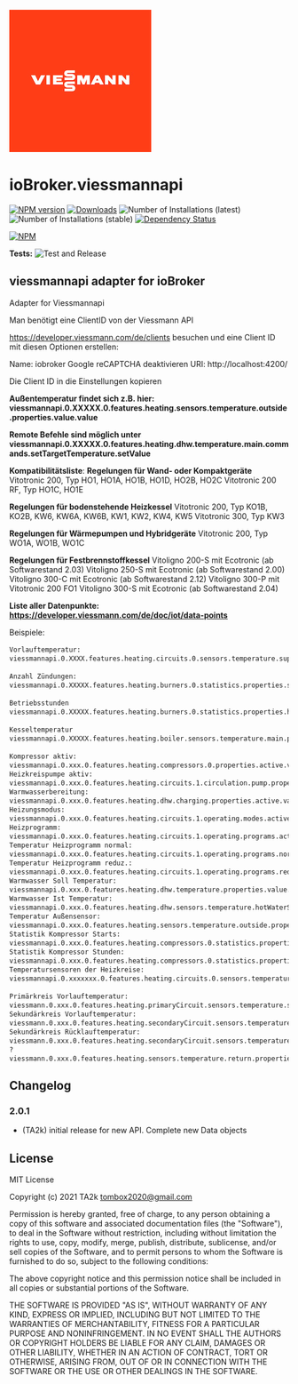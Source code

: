 ![Logo](admin/viessmannapi.png)

# ioBroker.viessmannapi

[![NPM version](https://img.shields.io/npm/v/iobroker.viessmannapi.svg)](https://www.npmjs.com/package/iobroker.viessmannapi)
[![Downloads](https://img.shields.io/npm/dm/iobroker.viessmannapi.svg)](https://www.npmjs.com/package/iobroker.viessmannapi)
![Number of Installations (latest)](https://iobroker.live/badges/viessmannapi-installed.svg)
![Number of Installations (stable)](https://iobroker.live/badges/viessmannapi-stable.svg)
[![Dependency Status](https://img.shields.io/david/TA2k/iobroker.viessmannapi.svg)](https://david-dm.org/TA2k/iobroker.viessmannapi)

[![NPM](https://nodei.co/npm/iobroker.viessmannapi.png?downloads=true)](https://nodei.co/npm/iobroker.viessmannapi/)

**Tests:** ![Test and Release](https://github.com/TA2k/ioBroker.viessmannapi/workflows/Test%20and%20Release/badge.svg)

## viessmannapi adapter for ioBroker

Adapter for Viessmannapi

Man benötigt eine ClientID von der Viessmann API


https://developer.viessmann.com/de/clients besuchen und eine Client ID mit diesen Optionen erstellen:

Name: iobroker
Google reCAPTCHA deaktivieren
URI: http://localhost:4200/

Die Client ID in die Einstellungen kopieren

**Außentemperatur findet sich z.B. hier:
viessmannapi.0.XXXXX.0.features.heating.sensors.temperature.outside.properties.value.value**

**Remote Befehle sind möglich unter
viessmannapi.0.XXXXX.0.features.heating.dhw.temperature.main.commands.setTargetTemperature.setValue**



**Kompatibilitätsliste**:
**Regelungen für Wand- oder Kompaktgeräte**
Vitotronic 200, Typ HO1, HO1A, HO1B, HO1D, HO2B, HO2C
Vitotronic 200 RF, Typ HO1C, HO1E

**Regelungen für bodenstehende Heizkessel**
Vitotronic 200, Typ KO1B, KO2B, KW6, KW6A, KW6B, KW1, KW2, KW4, KW5
Vitotronic 300, Typ KW3

**Regelungen für Wärmepumpen und Hybridgeräte**
Vitotronic 200, Typ WO1A, WO1B, WO1C

**Regelungen für Festbrennstoffkessel**
Vitoligno 200-S mit Ecotronic (ab Softwarestand 2.03)
Vitoligno 250-S mit Ecotronic (ab Softwarestand 2.00)
Vitoligno 300-C mit Ecotronic (ab Softwarestand 2.12)
Vitoligno 300-P mit Vitotronic 200 FO1
Vitoligno 300-S mit Ecotronic (ab Softwarestand 2.04)

**Liste aller Datenpunkte:
https://developer.viessmann.com/de/doc/iot/data-points**

Beispiele:
```
Vorlauftemperatur: 
viessmannapi.0.XXXX.features.heating.circuits.0.sensors.temperature.supply.properties.value.value, 

Anzahl Zündungen:
viessmannapi.0.XXXXX.features.heating.burners.0.statistics.properties.starts.value

Betriebsstunden
viessmannapi.0.XXXXX.features.heating.burners.0.statistics.properties.hours.value

Kesseltemperatur
viessmannapi.0.XXXXX.features.heating.boiler.sensors.temperature.main.properties.unit.value

Kompressor aktiv:		viessmannapi.0.xxx.0.features.heating.compressors.0.properties.active.value
Heizkreispumpe aktiv:		viessmannapi.0.xxx.0.features.heating.circuits.1.circulation.pump.properties.status.value
Warmwasserbereitung:		viessmannapi.0.xxx.0.features.heating.dhw.charging.properties.active.value
Heizungsmodus:			viessmannapi.0.xxx.0.features.heating.circuits.1.operating.modes.active.properties.value.value
Heizprogramm:			viessmannapi.0.xxx.0.features.heating.circuits.1.operating.programs.active.properties.value.value
Temperatur Heizprogramm normal:	viessmannapi.0.xxx.0.features.heating.circuits.1.operating.programs.normal.properties.temperature.value
Temperatur Heizprogramm reduz.:	viessmannapi.0.xxx.0.features.heating.circuits.1.operating.programs.reduced.properties.temperature.value
Warmwasser Soll Temperatur:	viessmannapi.0.xxx.0.features.heating.dhw.temperature.properties.value.value
Warmwasser Ist Temperatur:	viessmannapi.0.xxx.0.features.heating.dhw.sensors.temperature.hotWaterStorage.properties.value.value
Temperatur Außensensor:		viessmannapi.0.xxx.0.features.heating.sensors.temperature.outside.properties.value.value
Statistik Kompressor Starts:	viessmannapi.0.xxx.0.features.heating.compressors.0.statistics.properties.starts.value
Statistik Kompressor Stunden:	viessmannapi.0.xxx.0.features.heating.compressors.0.statistics.properties.hours.value
Temperatursensoren der Heizkreise:   viessmannapi.0.xxxxxxx.0.features.heating.circuits.0.sensors.temperature.supply.properties.value.value
 
Primärkreis Vorlauftemperatur:		viessmann.0.xxx.0.features.heating.primaryCircuit.sensors.temperature.supply.properties.value.value
Sekundärkreis Vorlauftemperatur:	viessmann.0.xxx.0.features.heating.secondaryCircuit.sensors.temperature.supply.properties.value.value
Sekundärkreis Rücklauftemperatur:	viessmann.0.xxx.0.features.heating.secondaryCircuit.sensors.temperature.return.properties.value.value
?					viessmann.0.xxx.0.features.heating.sensors.temperature.return.properties.value.value

```

## Changelog

### 2.0.1

-   (TA2k) initial release for new API. Complete new Data objects

## License

MIT License

Copyright (c) 2021 TA2k <tombox2020@gmail.com>

Permission is hereby granted, free of charge, to any person obtaining a copy
of this software and associated documentation files (the "Software"), to deal
in the Software without restriction, including without limitation the rights
to use, copy, modify, merge, publish, distribute, sublicense, and/or sell
copies of the Software, and to permit persons to whom the Software is
furnished to do so, subject to the following conditions:

The above copyright notice and this permission notice shall be included in all
copies or substantial portions of the Software.

THE SOFTWARE IS PROVIDED "AS IS", WITHOUT WARRANTY OF ANY KIND, EXPRESS OR
IMPLIED, INCLUDING BUT NOT LIMITED TO THE WARRANTIES OF MERCHANTABILITY,
FITNESS FOR A PARTICULAR PURPOSE AND NONINFRINGEMENT. IN NO EVENT SHALL THE
AUTHORS OR COPYRIGHT HOLDERS BE LIABLE FOR ANY CLAIM, DAMAGES OR OTHER
LIABILITY, WHETHER IN AN ACTION OF CONTRACT, TORT OR OTHERWISE, ARISING FROM,
OUT OF OR IN CONNECTION WITH THE SOFTWARE OR THE USE OR OTHER DEALINGS IN THE
SOFTWARE.
